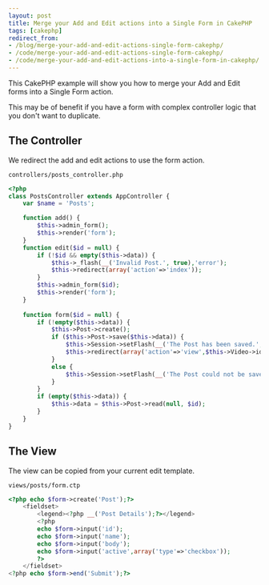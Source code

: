 ```yaml
---
layout: post
title: Merge your Add and Edit actions into a Single Form in CakePHP
tags: [cakephp]
redirect_from:
- /blog/merge-your-add-and-edit-actions-single-form-cakephp/
- /code/merge-your-add-and-edit-actions-single-form-cakephp/
- /code/merge-your-add-and-edit-actions-into-a-single-form-in-cakephp/
---
```


This CakePHP example will show you how to merge your Add and Edit forms into a Single Form action.

This may be of benefit if you have a form with complex controller logic that you don't want to duplicate.

<!--break-->

## The Controller

We redirect the add and edit actions to use the form action.

`controllers/posts_controller.php`

```php
<?php
class PostsController extends AppController {
	var $name = 'Posts';

	function add() {
		$this->admin_form();
		$this->render('form');
	}
	function edit($id = null) {
		if (!$id && empty($this->data)) {
			$this->_flash(__('Invalid Post.', true),'error');
			$this->redirect(array('action'=>'index'));
		}
		$this->admin_form($id);
		$this->render('form');
	}
	
	function form($id = null) {
		if (!empty($this->data)) {
			$this->Post->create();
			if ($this->Post->save($this->data)) {
				$this->Session->setFlash(__('The Post has been saved.', true));
				$this->redirect(array('action'=>'view',$this->Video->id));
			}
			else {
				$this->Session->setFlash(__('The Post could not be saved. Please, try again.', true));
			}
		}
		if (empty($this->data)) {
			$this->data = $this->Post->read(null, $id);
		}
	}
}
```

## The View

The view can be copied from your current edit template.

`views/posts/form.ctp`

```php
<?php echo $form->create('Post');?>
	<fieldset>
 		<legend><?php __('Post Details');?></legend>
		<?php
		echo $form->input('id');
		echo $form->input('name');
		echo $form->input('body');
		echo $form->input('active',array('type'=>'checkbox'));
		?>
	</fieldset>
<?php echo $form->end('Submit');?>
```
